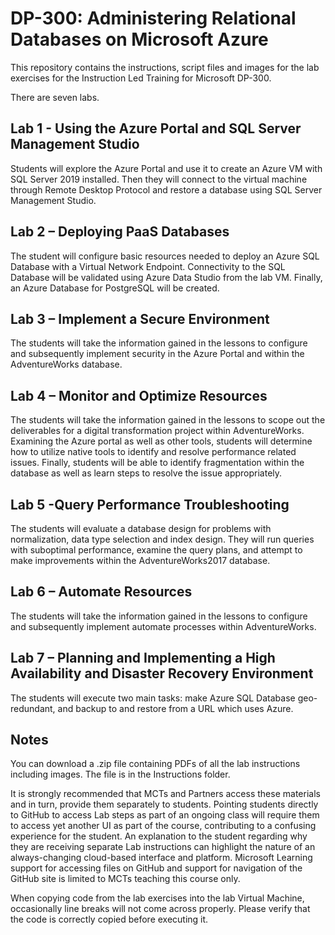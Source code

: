 # DP-300: Administering Relational Databases on Microsoft Azure

This repository contains the instructions, script files and images for the lab exercises for the Instruction Led Training for Microsoft DP-300. 

There are seven labs.

## Lab 1 - Using the Azure Portal and SQL Server Management Studio

Students will explore the Azure Portal and use it to create an Azure VM with SQL Server 2019 installed. Then they will connect to the virtual machine through Remote Desktop Protocol and restore a database using SQL Server Management Studio.

## Lab 2 – Deploying PaaS Databases

The student will configure basic resources needed to deploy an Azure SQL Database with a Virtual Network Endpoint. Connectivity to the SQL Database will be validated using Azure Data Studio from the lab VM. Finally, an Azure Database for PostgreSQL will be created.

## Lab 3 – Implement a Secure Environment

The students will take the information gained in the lessons to configure and subsequently implement security in the Azure Portal and within the AdventureWorks database.

## Lab 4 – Monitor and Optimize Resources

The students will take the information gained in the lessons to scope out the deliverables for a digital transformation project within AdventureWorks. Examining the Azure portal as well as other tools, students will determine how to utilize native tools to identify and resolve performance related issues. Finally, students will be able to identify fragmentation within the database as well as learn steps to resolve the issue appropriately.

## Lab 5 -Query Performance Troubleshooting

The students will evaluate a database design for problems with normalization, data type selection and index design. They will run queries with suboptimal performance, examine the query plans, and attempt to make improvements within the AdventureWorks2017 database.

## Lab 6 – Automate Resources

The students will take the information gained in the lessons to configure and subsequently implement automate processes within AdventureWorks.

## Lab 7 – Planning and Implementing a High Availability and Disaster Recovery Environment

The students will execute two main tasks: make Azure SQL Database geo-redundant, and backup to and restore from a URL which uses Azure.

## Notes


You can download a .zip file containing PDFs of all the lab instructions including images. The file is in the Instructions folder. 

It is strongly recommended that MCTs and Partners access these materials and in turn, provide them separately to students.  Pointing students directly to GitHub to access Lab steps as part of an ongoing class will require them to access yet another UI as part of the course, contributing to a confusing experience for the student. An explanation to the student regarding why they are receiving separate Lab instructions can highlight the nature of an always-changing cloud-based interface and platform. Microsoft Learning support for accessing files on GitHub and support for navigation of the GitHub site is limited to MCTs teaching this course only. 

When copying code from the lab exercises into the lab Virtual Machine, occasionally line breaks will not come across properly. Please verify that the code is correctly copied before executing it. 


